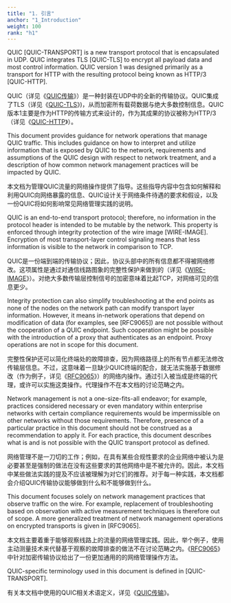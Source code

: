 ```yaml
---
title: "1. 引言"
anchor: "1_Introduction"
weight: 100
rank: "h1"
---
```


QUIC [QUIC-TRANSPORT] is a new transport protocol that is encapsulated in UDP. QUIC integrates TLS [QUIC-TLS] to encrypt all payload data and most control information. QUIC version 1 was designed primarily as a transport for HTTP with the resulting protocol being known as HTTP/3 [QUIC-HTTP].

QUIC（详见《[QUIC传输]()》）是一种封装在UDP中的全新的传输协议。QUIC集成了TLS（详见《[QUIC-TLS]()》)，从而加密所有载荷数据与绝大多数控制信息。QUIC版本1主要是作为HTTP的传输方式来设计的，作为其成果的协议被称为HTTP/3（详见《[QUIC-HTTP]()》）。

This document provides guidance for network operations that manage QUIC traffic. This includes guidance on how to interpret and utilize information that is exposed by QUIC to the network, requirements and assumptions of the QUIC design with respect to network treatment, and a description of how common network management practices will be impacted by QUIC.

本文档为管理QUIC流量的网络操作提供了指导。这些指导内容中包含如何解释和利用QUIC向网络暴露的信息、QUIC设计关于网络条件待遇的要求和假设，以及一份QUIC将如何影响常见网络管理实践的说明。

QUIC is an end-to-end transport protocol; therefore, no information in the protocol header is intended to be mutable by the network. This property is enforced through integrity protection of the wire image [WIRE-IMAGE]. Encryption of most transport-layer control signaling means that less information is visible to the network in comparison to TCP.

QUIC是一份端到端的传输协议；因此，协议头部中的所有信息都不得被网络修改。这项属性是通过对通信线路图象的完整性保护来做到的（详见《[WIRE-IMAGE]()》）。对绝大多数传输层控制信号的加密意味着比起TCP，对网络可见的信息更少。

Integrity protection can also simplify troubleshooting at the end points as none of the nodes on the network path can modify transport layer information. However, it means in-network operations that depend on modification of data (for examples, see [RFC9065]) are not possible without the cooperation of a QUIC endpoint. Such cooperation might be possible with the introduction of a proxy that authenticates as an endpoint. Proxy operations are not in scope for this document.

完整性保护还可以简化终端处的故障排查，因为网络路径上的所有节点都无法修改传输层信息。不过，这意味着一旦缺少QUIC终端的配合，就无法实施基于数据修改（作为例子，详见《[RFC9065]()》）的网络内操作。通过引入被当成是终端的代理，或许可以实施这类操作。代理操作不在本文档的讨论范畴之内。

Network management is not a one-size-fits-all endeavor; for example, practices considered necessary or even mandatory within enterprise networks with certain compliance requirements would be impermissible on other networks without those requirements. Therefore, presence of a particular practice in this document should not be construed as a recommendation to apply it. For each practice, this document describes what is and is not possible with the QUIC transport protocol as defined.

网络管理不是一刀切的工作；例如，在具有某些合规性要求的企业网络中被认为是必要甚至是强制的做法在没有这些要求的其他网络中是不被允许的。因此，本文档中某些做法实践的提及不应该被理解为对它们的推荐。对于每一种实践，本文档都会介绍QUIC传输协议能够做到什么和不能够做到什么。

This document focuses solely on network management practices that observe traffic on the wire. For example, replacement of troubleshooting based on observation with active measurement techniques is therefore out of scope. A more generalized treatment of network management operations on encrypted transports is given in [RFC9065].

本文档主要着重于能够观察线路上的流量的网络管理实践。因此，举个例子，使用主动测量技术来代替基于观察的故障排查的做法不在讨论范畴之内。《[RFC9065]()》中针对加密传输协议给出了一份更加通用的的网络管理操作方法。

QUIC-specific terminology used in this document is defined in [QUIC-TRANSPORT].

有关本文档中使用的QUIC相关术语定义，详见《[QUIC传输]()》。
